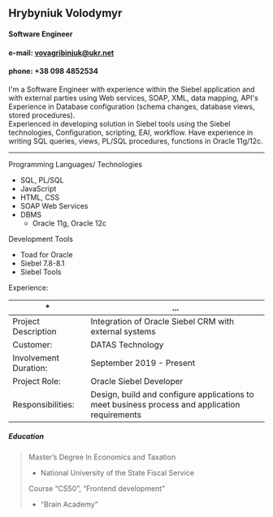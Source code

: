 

## Hrybyniuk Volodymyr
#### Software Engineer
#### e-mail: vovagribinjuk@ukr.net
#### phone: +38 098 4852534


I'm a Software Engineer with experience within the Siebel application and with external parties using Web services, SOAP, XML, data mapping, API's Experience in Database configuration (schema changes, database views, stored procedures).    
Experienced in developing solution in Siebel tools using the Siebel technologies, Configuration, scripting, EAI, workflow.
Have experience in writing SQL queries, views, PL/SQL procedures, functions in Oracle 11g/12c.

***

Programming Languages/ Technologies

* SQL, PL/SQL
* JavaScript
* HTML, CSS
* SOAP Web Services
* DBMS
    *  Oracle 11g, Oracle 12c
    
Development Tools

* Toad for Oracle
* Siebel 7.8-8.1
* Siebel Tools


Experience:

| * | ... |
| ------------- | ------------- |
| Project Description  | Integration of Oracle Siebel CRM with external systems  |
| Customer:  | DATAS Technology  |
| Involvement Duration:  | September 2019 - Present  |
| Project Role:  | Oracle Siebel Developer |
| Responsibilities:  |Design, build and configure applications to meet business process and application requirements  |



##### Education

> Master’s Degree In Economics and Taxation  
> * National University of the State Fiscal Service   
>  
> Course “CS50”, “Frontend development”  
> * “Brain Academy”


